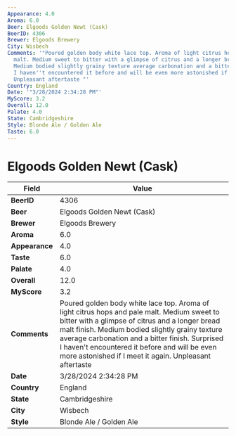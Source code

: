 ```yaml
---
Appearance: 4.0
Aroma: 6.0
Beer: Elgoods Golden Newt (Cask)
BeerID: 4306
Brewer: Elgoods Brewery
City: Wisbech
Comments: '"Poured golden body white lace top. Aroma of light citrus hops and pale
  malt. Medium sweet to bitter with a glimpse of citrus and a longer bread malt finish.
  Medium bodied slightly grainy texture average carbonation and a bitter finish. Surprised
  I haven''t encountered it before and will be even more astonished if I meet it again.
  Unpleasant aftertaste "'
Country: England
Date: '"3/28/2024 2:34:28 PM"'
MyScore: 3.2
Overall: 12.0
Palate: 4.0
State: Cambridgeshire
Style: Blonde Ale / Golden Ale
Taste: 6.0
---
```


# Elgoods Golden Newt (Cask)

| Field         | Value |
|---------------|-------|
| **BeerID** | 4306 |
| **Beer** | Elgoods Golden Newt (Cask) |
| **Brewer** | Elgoods Brewery |
| **Aroma** | 6.0 |
| **Appearance** | 4.0 |
| **Taste** | 6.0 |
| **Palate** | 4.0 |
| **Overall** | 12.0 |
| **MyScore** | 3.2 |
| **Comments** | Poured golden body white lace top. Aroma of light citrus hops and pale malt. Medium sweet to bitter with a glimpse of citrus and a longer bread malt finish. Medium bodied slightly grainy texture average carbonation and a bitter finish. Surprised I haven't encountered it before and will be even more astonished if I meet it again. Unpleasant aftertaste  |
| **Date** | 3/28/2024 2:34:28 PM |
| **Country** | England |
| **State** | Cambridgeshire |
| **City** | Wisbech |
| **Style** | Blonde Ale / Golden Ale |
